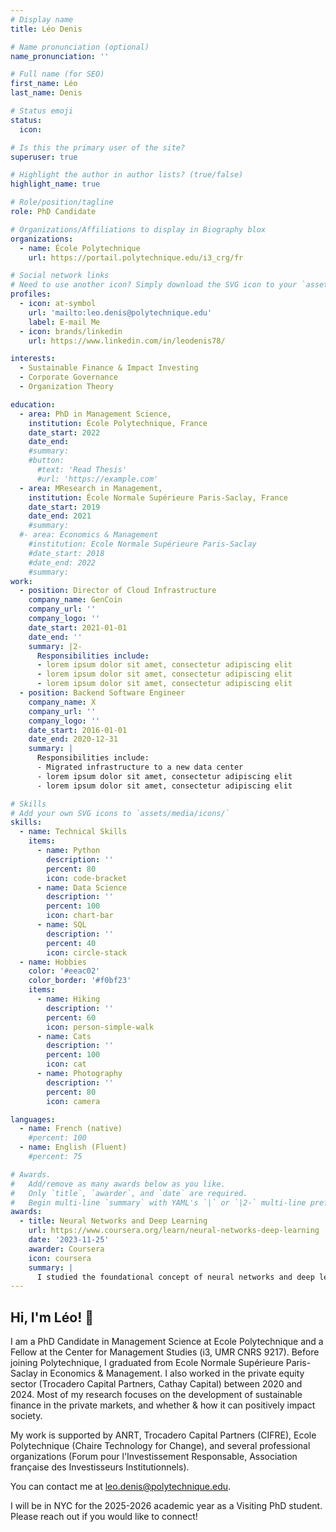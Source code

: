 ```yaml
---
# Display name
title: Léo Denis

# Name pronunciation (optional)
name_pronunciation: ''

# Full name (for SEO)
first_name: Léo
last_name: Denis

# Status emoji
status:
  icon:

# Is this the primary user of the site?
superuser: true

# Highlight the author in author lists? (true/false)
highlight_name: true

# Role/position/tagline
role: PhD Candidate

# Organizations/Affiliations to display in Biography blox
organizations:
  - name: École Polytechnique
    url: https://portail.polytechnique.edu/i3_crg/fr

# Social network links
# Need to use another icon? Simply download the SVG icon to your `assets/media/icons/` folder.
profiles:
  - icon: at-symbol
    url: 'mailto:leo.denis@polytechnique.edu'
    label: E-mail Me
  - icon: brands/linkedin
    url: https://www.linkedin.com/in/leodenis78/

interests:
  - Sustainable Finance & Impact Investing
  - Corporate Governance
  - Organization Theory

education:
  - area: PhD in Management Science,
    institution: École Polytechnique, France
    date_start: 2022
    date_end:
    #summary:
    #button:
      #text: 'Read Thesis'
      #url: 'https://example.com'
  - area: MResearch in Management,
    institution: École Normale Supérieure Paris-Saclay, France
    date_start: 2019
    date_end: 2021
    #summary:
  #- area: Economics & Management
    #institution: Ecole Normale Supérieure Paris-Saclay
    #date_start: 2018
    #date_end: 2022
    #summary:
work:
  - position: Director of Cloud Infrastructure
    company_name: GenCoin
    company_url: ''
    company_logo: ''
    date_start: 2021-01-01
    date_end: ''
    summary: |2-
      Responsibilities include:
      - lorem ipsum dolor sit amet, consectetur adipiscing elit
      - lorem ipsum dolor sit amet, consectetur adipiscing elit
      - lorem ipsum dolor sit amet, consectetur adipiscing elit
  - position: Backend Software Engineer
    company_name: X
    company_url: ''
    company_logo: ''
    date_start: 2016-01-01
    date_end: 2020-12-31
    summary: |
      Responsibilities include:
      - Migrated infrastructure to a new data center
      - lorem ipsum dolor sit amet, consectetur adipiscing elit
      - lorem ipsum dolor sit amet, consectetur adipiscing elit

# Skills
# Add your own SVG icons to `assets/media/icons/`
skills:
  - name: Technical Skills
    items:
      - name: Python
        description: ''
        percent: 80
        icon: code-bracket
      - name: Data Science
        description: ''
        percent: 100
        icon: chart-bar
      - name: SQL
        description: ''
        percent: 40
        icon: circle-stack
  - name: Hobbies
    color: '#eeac02'
    color_border: '#f0bf23'
    items:
      - name: Hiking
        description: ''
        percent: 60
        icon: person-simple-walk
      - name: Cats
        description: ''
        percent: 100
        icon: cat
      - name: Photography
        description: ''
        percent: 80
        icon: camera

languages:
  - name: French (native)
    #percent: 100
  - name: English (Fluent)
    #percent: 75

# Awards.
#   Add/remove as many awards below as you like.
#   Only `title`, `awarder`, and `date` are required.
#   Begin multi-line `summary` with YAML's `|` or `|2-` multi-line prefix and indent 2 spaces below.
awards:
  - title: Neural Networks and Deep Learning
    url: https://www.coursera.org/learn/neural-networks-deep-learning
    date: '2023-11-25'
    awarder: Coursera
    icon: coursera
    summary: |
      I studied the foundational concept of neural networks and deep learning. By the end, I was familiar with the significant technological trends driving the rise of deep learning; build, train, and apply fully connected deep neural networks; implement efficient (vectorized) neural networks; identify key parameters in a neural network’s architecture; and apply deep learning to your own applications.
---
```


## Hi, I'm Léo! 👋 

I am a PhD Candidate in Management Science at Ecole Polytechnique and a Fellow at the Center for Management Studies (i3, UMR CNRS 9217). Before joining Polytechnique, I graduated from Ecole Normale Supérieure Paris-Saclay in Economics & Management. I also worked in the private equity sector (Trocadero Capital Partners, Cathay Capital) between 2020 and 2024. Most of my research focuses on the development of sustainable finance in the private markets, and whether & how it can positively impact society.

My work is supported by ANRT, Trocadero Capital Partners (CIFRE), Ecole Polytechnique (Chaire Technology for Change), and several professional organizations (Forum pour l'Investissement Responsable, Association française des Investisseurs Institutionnels).

You can contact me at [leo.denis@polytechnique.edu](mailto:leo.denis@polytechnique.edu).

I will be in NYC for the 2025-2026 academic year as a Visiting PhD student. Please reach out if you would like to connect!
